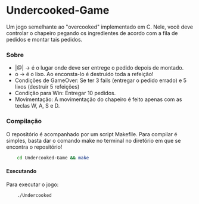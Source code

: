 # Undercooked-Game
Um jogo semelhante ao "overcooked" implementado em C.
 Nele, você deve controlar o chapeiro pegando os ingredientes de acordo com a fila de pedidos e montar tais pedidos.
 
### Sobre
- |@| -> é o lugar onde deve ser entrege o pedido depois de montado.
- o -> é o lixo. Ao enconsta-lo é destruido toda a refeição!
- Condições de GameOver: Se ter 3 fails (entregar o pedido errado) e 5 lixos (destruir 5 refeições)
- Condição para Win: Entregar 10 pedidos.
- Movimentação: A movimentação do chapeiro é feito apenas com as teclas W, A, S e D.

### Compilação
O repositório é acompanhado por um script Makefile. Para compilar é simples, basta dar o comando make no terminal no diretório em que se encontra o repositório!
```bash
    cd Undercooked-Game && make
```

#### Executando
Para executar o jogo:
```bash
    ./Undercooked
```
